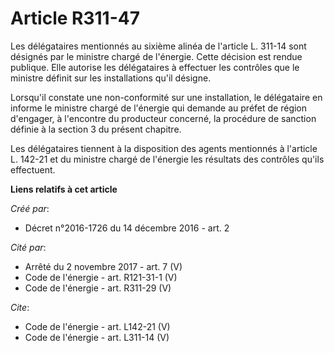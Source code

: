 # Article R311-47

Les délégataires mentionnés au sixième alinéa de l'article L. 311-14 sont désignés par le ministre chargé de l'énergie. Cette
décision est rendue publique. Elle autorise les délégataires à effectuer les contrôles que le ministre définit sur les
installations qu'il désigne. 

Lorsqu'il constate une non-conformité sur une installation, le délégataire en informe le ministre chargé de l'énergie qui
demande au préfet de région d'engager, à l'encontre du producteur concerné, la procédure de sanction définie à la section 3
du présent chapitre. 

Les délégataires tiennent à la disposition des agents mentionnés à l'article L. 142-21 et du ministre chargé de l'énergie les
résultats des contrôles qu'ils effectuent.

**Liens relatifs à cet article**

_Créé par_:

  - Décret n°2016-1726 du 14 décembre 2016 - art. 2

_Cité par_:

  - Arrêté du 2 novembre 2017 - art. 7 (V)
  - Code de l'énergie - art. R121-31-1 (V)
  - Code de l'énergie - art. R311-29 (V)

_Cite_:

  - Code de l'énergie - art. L142-21 (V)
  - Code de l'énergie - art. L311-14 (V)
